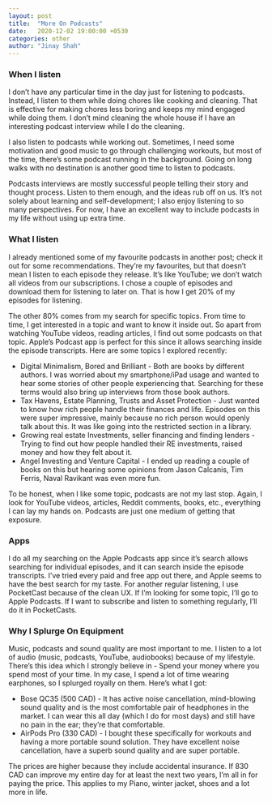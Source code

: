 ```yaml
---
layout: post
title:  "More On Podcasts"
date:   2020-12-02 19:00:00 +0530
categories: other
author: "Jinay Shah"
---
```


### When I listen
I don’t have any particular time in the day just for listening to podcasts. Instead, I listen to them while doing chores like cooking and cleaning. That is effective for making chores less boring and keeps my mind engaged while doing them. I don’t mind cleaning the whole house if I have an interesting podcast interview while I do the cleaning. 

I also listen to podcasts while working out. Sometimes, I need some motivation and good music to go through challenging workouts, but most of the time, there’s some podcast running in the background.  Going on long walks with no destination is another good time to listen to podcasts. 

Podcasts interviews are mostly successful people telling their story and thought process. Listen to them enough, and the ideas rub off on us. It’s not solely about learning and self-development; I also enjoy listening to so many perspectives. For now, I have an excellent way to include podcasts in my life without using up extra time. 

### What I listen

I already mentioned some of my favourite podcasts in another post; check it out for some recommendations. They’re my favourites, but that doesn’t mean I listen to each episode they release. It’s like YouTube; we don’t watch all videos from our subscriptions. I chose a couple of episodes and download them for listening to later on. That is how I get 20% of my episodes for listening.

The other 80% comes from my search for specific topics. From time to time,  I get interested in a topic and want to know it inside out. So apart from watching YouTube videos, reading articles, I find out some podcasts on that topic.  Apple’s Podcast app is perfect for this since it allows searching inside the episode transcripts. Here are some topics I explored recently:

- Digital Minimalism, Bored and Brilliant - Both are books by different authors. I was worried about my smartphone/iPad usage and wanted to hear some stories of other people experiencing that. Searching for these terms would also bring up interviews from those book authors. 
- Tax Havens, Estate Planning, Trusts and Asset Protection - Just wanted to know how rich people handle their finances and life. Episodes on this were super impressive, mainly because no rich person would openly talk about this. It was like going into the restricted section in a library.
- Growing real estate Investments, seller financing and finding lenders - Trying to find out how people handled their RE investments, raised money and how they felt about it. 
- Angel Investing and Venture Capital - I ended up reading a couple of books on this but hearing some opinions from Jason Calcanis, Tim Ferris, Naval Ravikant was even more fun.

To be honest, when I like some topic, podcasts are not my last stop. Again, I look for YouTube videos, articles, Reddit comments, books, etc., everything I can lay my hands on. Podcasts are just one medium of getting that exposure. 

### Apps

I do all my searching on the Apple Podcasts app since it’s search allows searching for individual episodes, and it can search inside the episode transcripts. I’ve tried every paid and free app out there, and Apple seems to have the best search for my taste. For another regular listening, I use PocketCast because of the clean UX.  If I’m looking for some topic, I’ll go to Apple Podcasts. If I want to subscribe and listen to something regularly, I’ll do it in PocketCasts.

### Why I Splurge On Equipment

Music, podcasts and sound quality are most important to me.  I listen to a lot of audio (music, podcasts, YouTube, audiobooks) because of my lifestyle. There’s this idea which I strongly believe in - Spend your money where you spend most of your time. In my case, I spend a lot of time wearing earphones, so I splurged royally on them. Here’s what I got:

- Bose QC35 (500 CAD) - It has active noise cancellation, mind-blowing sound quality and is the most comfortable pair of headphones in the market. I can wear this all day (which I do for most days) and still have no pain in the ear; they’re that comfortable. 
- AirPods Pro (330 CAD) - I bought these specifically for workouts and having a more portable sound solution. They have excellent noise cancellation, have a superb sound quality and are super portable.

The prices are higher because they include accidental insurance. If 830 CAD can improve my entire day for at least the next two years, I’m all in for paying the price. This applies to my Piano, winter jacket, shoes and a lot more in life.
